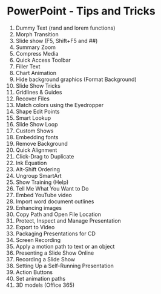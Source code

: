 # PowerPoint - Tips and Tricks
1. Dummy Text (rand and lorem functions)
1. Morph Transition
1. Slide show (F5, Shift+F5 and ##)
1. Summary Zoom
1. Compress Media
1. Quick Access Toolbar
1. Filler Text
1. Chart Animation
1. Hide background graphics (Format Background)
1. Slide Show Tricks
1. Gridlines & Guides
1. Recover Files
1. Match colors using the Eyedropper
1. Shape Edit Points
1. Smart Lookup
1. Slide Show Loop
1. Custom Shows
1. Embedding fonts
1. Remove Background
1. Quick Alignment
1. Click-Drag to Duplicate
1. Ink Equation
1. Alt-Shift Ordering
1. Ungroup SmartArt
1. Show Training (Help)
1. Tell Me What You Want to Do
1. Embed YouTube video
1. Import word document outlines
1. Enhancing images
1. Copy Path and Open File Location
1. Protect, Inspect and Manage Presentation
1. Export to Video
1. Packaging Presentations for CD
1. Screen Recording
1. Apply a motion path to text or an object
1. Presenting a Slide Show Online
1. Recording a Slide Show
1. Setting Up a Self-Running Presentation
1. Action Buttons
1. Set animation paths
1. 3D models (Office 365)
